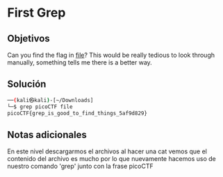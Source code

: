 # First Grep

## Objetivos
Can you find the flag in [file](https://jupiter.challenges.picoctf.org/static/515f19f3612bfd97cd3f0c0ba32bd864/file)? This would be really tedious to look through manually, something tells me there is a better way.


## Solución 
```bash
──(kali㉿kali)-[~/Downloads]
└─$ grep picoCTF file 
picoCTF{grep_is_good_to_find_things_5af9d829}


```

## Notas adicionales 
En este nivel descargarmos el archivos al hacer una cat vemos que el contenido del archivo es mucho por lo que nuevamente hacemos uso de nuestro comando 'grep' junto con la frase picoCTF